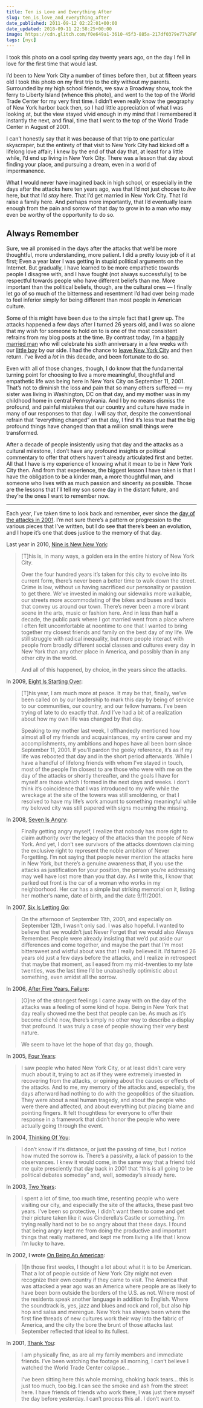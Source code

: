 ```yaml
---
title: Ten is Love and Everything After
slug: ten_is_love_and_everything_after
date_published: 2011-09-12 02:22:01+00:00
date_updated: 2018-09-11 22:58:25+00:00
image: https://cdn.glitch.com/f0e649a1-3610-45f3-885a-217df0379e77%2FWTC-1992-05.png?1536691832926
tags: [nyc]
---
```

I took this photo on a cool spring day twenty years ago, on the day I fell in love for the first time that would last.

I’d been to New York City a number of times before then, but at fifteen years old I took this photo on my first trip to the city without my parents. Surrounded by my high school friends, we saw a Broadway show, took the ferry to Liberty Island (whence this photo), and went to the top of the World Trade Center for my very first time. I didn’t even really know the geography of New York harbor back then, so I had little appreciation of what I was looking at, but the view stayed vivid enough in my mind that I remembered it instantly the next, and final, time that I went to the top of the World Trade Center in August of 2001.

I can’t honestly say that it was because of that trip to one particular skyscraper, but the entirety of that visit to New York City had kicked off a lifelong love affair; I knew by the end of that day that, at least for a little while, I’d end up living in New York City. There was a lesson that day about finding your place, and pursuing a dream, even in a world of impermanence.

What I would never have imagined back in high school, or especially in the days after the attacks here ten years ago, was that I’d not just choose to *live* here, but that I’d *stay* here. That I’d get married in New York City. That I’d raise a family here. And perhaps more importantly, that I’d eventually learn enough from the pain and sorrow of that day to grow in to a man who may even be worthy of the opportunity to do so.

## Always Remember

Sure, we all promised in the days after the attacks that we’d be more thoughtful, more understanding, more patient. I did a pretty lousy job of it at first; Even a year later I was getting in stupid political arguments on the Internet. But gradually, I have learned to be more empathetic towards people I disagree with, and I have fought (not always successfully) to be respectful towards people who have different beliefs than me. More important than the political beliefs, though, are the cultural ones — I finally let go of so much of the bitterness and resentment I’d had over being made to feel inferior simply for being different than most people in American culture.

Some of this might have been due to the simple fact that I grew up. The attacks happened a few days after I turned 26 years old, and I was so alone that my wish for someone to hold on to is one of the most consistent refrains from my blog posts at the time. By contrast today, I’m a [happily married man](/2005/10/31/we_got_married/) who will celebrate his sixth anniversary in a few weeks with our [little boy](/2011/02/18/malcolm_browne_dash/) by our side. I had the chance to [leave New York City](/2004/07/20/on_leaving_new_york/) and then return. I’ve lived a *lot* in this decade, and been fortunate to do so.

Even with all of those changes, though, I do know that the fundamental turning point for choosing to live a more meaningful, thoughtful and empathetic life was being here in New York City on September 11, 2001. That’s not to diminish the loss and pain that so many others suffered — my sister was living in Washington, DC on that day, and my mother was in my childhood home in central Pennsylvania. And I by no means dismiss the profound, and painful mistakes that our country and culture have made in many of our responses to that day. I will say that, despite the conventional refrain that “everything changed” on that day, I find it’s less true that the big profound things have changed than that a million small things were transformed.

After a decade of people insistently using that day and the attacks as a cultural milestone, I don’t have any profound insights or political commentary to offer that others haven’t already articulated first and better. All that I have is my experience of knowing what it mean to be in New York City then. And from that experience, the biggest lesson I have taken is that I have the obligation to be a kinder man, a more thoughtful man, and someone who lives with as much passion and sincerity as possible. Those are the lessons that I’ll tell my son some day in the distant future, and they’re the ones I want to remember now.

---

Each year, I’ve taken time to look back and remember, ever since the [day of the attacks in 2001](/2001/09/11/thank_you/). I’m not sure there’s a pattern or progression to the various pieces that I’ve written, but I do see that there’s been an evolution, and I hope it’s one that does justice to the memory of that day.

Last year in 2010, [Nine is New New York](/2010/09/11/nine-is-new-new-york.html):

> [T]his is, in many ways, a golden era in the entire history of New York City.
> 
> Over the four hundred years it’s taken for this city to evolve into its current form, there’s never been a better time to walk down the street. Crime is low, without us having sacrificed our personality or passion to get there. We’ve invested in making our sidewalks more walkable, our streets more accommodating of the bikes and buses and taxis that convey us around our town. There’s never been a more vibrant scene in the arts, music or fashion here. And in less than half a decade, the public park where I got married went from a place where I often felt uncomfortable at noontime to one that I wanted to bring together my closest friends and family on the best day of my life. We still struggle with radical inequality, but more people interact with people from broadly different social classes and cultures every day in New York than any other place in America, and possibly than in any other city in the world.
> 
> And all of this happened, by choice, in the years since the attacks.

In 2009, [Eight Is Starting Over](/2009/09/11/eight-is-starting-over.html):

> [T]his year, I am much more at peace. It may be that, finally, we’ve been called on by our leadership to mark this day by being of service to our communities, our country, and our fellow humans. I’ve been trying of late to do exactly that. And I’ve had a bit of a realization about how my own life was changed by that day.
> 
> Speaking to my mother last week, I offhandedly mentioned how almost all of my friends and acquaintances, my entire career and my accomplishments, my ambitions and hopes have all been born since September 11, 2001. If you’ll pardon the geeky reference, it’s as if my life was rebooted that day and in the short period afterwards. While I have a handful of lifelong friends with whom I’ve stayed in touch, most of the people I’m closest to are those who were with me on the day of the attacks or shortly thereafter, and the goals I have for myself are those which I formed in the next days and weeks. i don’t think it’s coincidence that I was introduced to my wife while the wreckage at the site of the towers was still smoldering, or that I resolved to have my life’s work amount to something meaningful while my beloved city was still papered with signs mourning the missing.

In 2008, [Seven Is Angry](/2008/09/11/seven-is-angry.html):

> Finally getting angry myself, I realize that nobody has more right to claim authority over the legacy of the attacks than the people of New York. And yet, I don’t see survivors of the attacks downtown claiming the exclusive right to represent the noble ambition of Never Forgetting. I’m not saying that people never mention the attacks here in New York, but there’s a genuine awareness that, if you use the attacks as justification for your position, the person you’re addressing may well have lost more than you that day. As I write this, I know that parked out front is the car of a woman who works in my neighborhood. Her car has a simple but striking memorial on it, listing her mother’s name, date of birth, and the date 9/11/2001.

In 2007, [Six Is Letting Go](/2007/09/11/six-is-letting-go.html):

> On the afternoon of September 11th, 2001, and especially on September 12th, I wasn’t only sad. I was also hopeful. I wanted to believe that we wouldn’t just Never Forget that we would also Always Remember. People were already insisting that we’d put aside our differences and come together, and maybe the part that I’m most bittersweet and wistful about was that I really believed it. I’d turned 26 years old just a few days before the attacks, and I realize in retrospect that maybe that moment, as I eased from my mid-twenties to my late twenties, was the last time I’d be unabashedly optimistic about something, even amidst all the sorrow.

In 2006, [After Five Years, Failure](/2006/09/11/after-five-years-failure.html):

> [O]ne of the strongest feelings I came away with on the day of the attacks was a feeling of some kind of hope. Being in New York that day really showed me the best that people can be. As much as it’s become cliché now, there’s simply no other way to describe a display that profound. It was truly a case of people showing their very best nature.
> 
> We seem to have let the hope of that day go, though.

In 2005, [Four Years](/2005/09/11/four-years.html):

> I saw people who hated New York City, or at least didn’t care very much about it, trying to act as if they were extremely invested in recovering from the attacks, or opining about the causes or effects of the attacks. And to me, my memory of the attacks and, especially, the days afterward had nothing to do with the geopolitics of the situation. They were about a real human tragedy, and about the people who were there and affected, and about everything but placing blame and pointing fingers. It felt thoughtless for everyone to offer their response in a framework that didn’t honor the people who were actually going through the event.

In 2004, [Thinking Of You](/2004/09/11/thinking-of-you.html):

> I don’t know if it’s distance, or just the passing of time, but I notice how muted the sorrow is. There’s a passivity, a lack of passion to the observances. I knew it would come, in the same way that a friend told me quite presciently that day back in 2001 that “this is all going to be political debates someday” and, well, someday’s already here.

In 2003, [Two Years](/2003/09/11/two-years.html):

> I spent a lot of time, too much time, resenting people who were visiting our city, and especially the site of the attacks, these past two years. I’ve been so protective, I didn’t want them to come and get their picture taken like it was Cinderella’s Castle or something. I’m trying really hard not to be so angry about that these days. I found that being angry kept me from doing the productive and important things that really mattered, and kept me from living a life that I know I’m lucky to have.

In 2002, I wrote [On Being An American](/2002/09/11/on-being-an-ame.html):

> [I]n those first weeks, I thought a lot about what it is to be American. That a lot of people outside of New York City might not even recognize their own country if they came to visit. The America that was attacked a year ago was an America where people are as likely to have been born outside the borders of the U.S. as not. Where most of the residents speak another language in addition to English. Where the soundtrack is, yes, jazz and blues and rock and roll, but also hip hop and salsa and merengue. New York has always been where the first fine threads of new cultures work their way into the fabric of America, and the city the bore the brunt of those attacks last September reflected that ideal to its fullest.

In 2001, [Thank You](/2001/09/11/thank-you.html):

> I am physically fine, as are all my family members and immediate friends. I’ve been watching the footage all morning, I can’t believe I watched the World Trade Center collapse…
> 
> I’ve been sitting here this whole morning, choking back tears… this is just too much, too big. I can see the smoke and ash from the street here. I have friends of friends who work there, I was just there myself the day before yesterday. I can’t process this all. I don’t want to.

